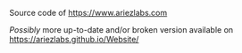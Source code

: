 Source code of https://www.ariezlabs.com

*Possibly* more up-to-date and/or broken version available on https://ariezlabs.github.io/Website/
